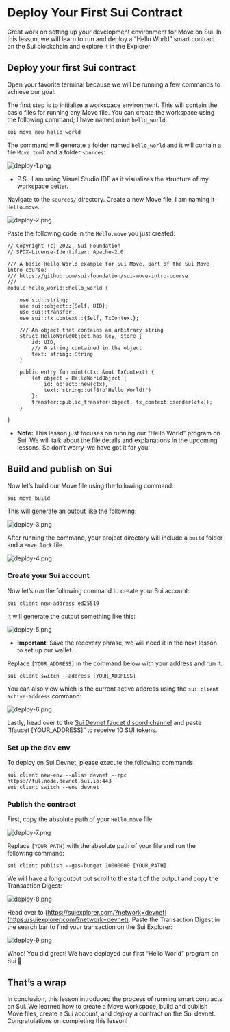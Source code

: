 # Deploy Your First Sui Contract

Great work on setting up your development environment for Move on Sui. In this lesson, we will learn to run and deploy a “Hello World” smart contract on the Sui blockchain and explore it in the Explorer.

## Deploy your first Sui contract

Open your favorite terminal because we will be running a few commands to achieve our goal.

The first step is to initialize a workspace environment. This will contain the basic files for running any Move file. You can create the workspace using the following command; I have named mine `hello_world`:

```
sui move new hello_world
```

The command will generate a folder named `hello_world` and it will contain a file `Move.toml` and a folder `sources`:

![deploy-1.png](https://github.com/0xmetaschool/Learning-Projects/blob/main/assests_for_all/assets_for_sui_c2/Deploy%20Your%20First%20Sui%20Contract/deploy-1.webp?raw=true)

- P.S.: I am using Visual Studio IDE as it visualizes the structure of my workspace better.

Navigate to the `sources/` directory. Create a new Move file. I am naming it `Hello.move`.

![deploy-2.png](https://github.com/0xmetaschool/Learning-Projects/blob/main/assests_for_all/assets_for_sui_c2/Deploy%20Your%20First%20Sui%20Contract/deploy-2.webp?raw=true)

Paste the following code in the `Hello.move` you just created:

```
// Copyright (c) 2022, Sui Foundation
// SPDX-License-Identifier: Apache-2.0

/// A basic Hello World example for Sui Move, part of the Sui Move intro course:
/// https://github.com/sui-foundation/sui-move-intro-course
/// 
module hello_world::hello_world {

    use std::string;
    use sui::object::{Self, UID};
    use sui::transfer;
    use sui::tx_context::{Self, TxContext};

    /// An object that contains an arbitrary string
    struct HelloWorldObject has key, store {
        id: UID,
        /// A string contained in the object
        text: string::String
    }

    public entry fun mint(ctx: &mut TxContext) {
        let object = HelloWorldObject {
            id: object::new(ctx),
            text: string::utf8(b"Hello World!")
        };
        transfer::public_transfer(object, tx_context::sender(ctx));
    }

}
```

- **Note:** This lesson just focuses on running our “Hello World” program on Sui. We will talk about the file details and explanations in the upcoming lessons. So don’t worry–we have got it for you!

## Build and publish on Sui

Now let’s build our Move file using the following command:

```
sui move build
```

This will generate an output like the following:

![deploy-3.png](https://github.com/0xmetaschool/Learning-Projects/blob/main/assests_for_all/assets_for_sui_c2/Deploy%20Your%20First%20Sui%20Contract/deploy-3.webp?raw=true)

After running the command, your project directory will include a `build` folder and a `Move.lock` file.

![deploy-4.png](https://github.com/0xmetaschool/Learning-Projects/blob/main/assests_for_all/assets_for_sui_c2/Deploy%20Your%20First%20Sui%20Contract/deploy-4.webp?raw=true)

### Create your Sui account

Now let’s run the following command to create your Sui account:

```
sui client new-address ed25519
```

It will generate the output something like this:

![deploy-5.png](https://github.com/0xmetaschool/Learning-Projects/blob/main/assests_for_all/assets_for_sui_c2/Deploy%20Your%20First%20Sui%20Contract/deploy-5.webp?raw=true)

- **Important**: Save the recovery phrase, we will need it in the next lesson to set up our wallet.

Replace `[YOUR_ADDRESS]` in the command below with your address and run it.

```
sui client switch --address [YOUR_ADDRESS]
```

You can also view which is the current active address using the `sui client active-address` command:

![deploy-6.png](https://github.com/0xmetaschool/Learning-Projects/blob/main/assests_for_all/assets_for_sui_c2/Deploy%20Your%20First%20Sui%20Contract/deploy-6.webp?raw=true)

Lastly, head over to the [Sui Devnet faucet discord channel](https://discord.com/channels/916379725201563759/971488439931392130) and paste “!faucet [YOUR_ADDRESS]” to receive 10 SUI tokens.

### Set up the dev env

To deploy on Sui Devnet, please execute the following commands.

```
sui client new-env --alias devnet --rpc https://fullnode.devnet.sui.io:443
sui client switch --env devnet
```

### Publish the contract

First, copy the absolute path of your `Hello.move` file:

![deploy-7.png](https://github.com/0xmetaschool/Learning-Projects/blob/main/assests_for_all/assets_for_sui_c2/Deploy%20Your%20First%20Sui%20Contract/deploy-7.webp?raw=true)

Replace `[YOUR_PATH]` with the absolute path of your file and run the following command:

```
sui client publish --gas-budget 10000000 [YOUR_PATH]
```

We will have a long output but scroll to the start of the output and copy the Transaction Digest:

![deploy-8.png](https://github.com/0xmetaschool/Learning-Projects/blob/main/assests_for_all/assets_for_sui_c2/Deploy%20Your%20First%20Sui%20Contract/deploy-8.webp?raw=true)

Head over to [https://suiexplorer.com/?network=devnet](https://suiexplorer.com/?network=devnet). Paste the Transaction Digest in the search bar to find your transaction on the Sui Explorer:

![deploy-9.png](https://github.com/0xmetaschool/Learning-Projects/blob/main/assests_for_all/assets_for_sui_c2/Deploy%20Your%20First%20Sui%20Contract/deploy-9.webp?raw=true)

Whoo! You did great! We have deployed our first “Hello World” program on Sui 🎉

## That’s a wrap

In conclusion, this lesson introduced the process of running smart contracts on Sui. We learned how to create a Move workspace, build and publish Move files, create a Sui account, and deploy a contract on the Sui devnet. Congratulations on completing this lesson!

